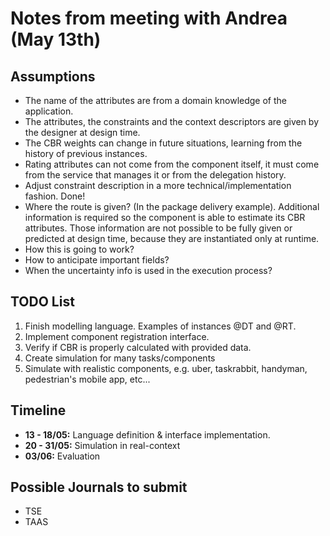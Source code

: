 # Notes from meeting with Andrea (May 13th)

## Assumptions

- The name of the attributes are from a domain knowledge of the application.
- The attributes, the constraints and the context descriptors are given by the designer at design time.
- The CBR weights can change in future situations, learning from the history of previous instances.
- Rating attributes can not come from the component itself, it must come from the service that manages it or from the delegation history.
- Adjust constraint description in a more technical/implementation fashion. Done!
- Where the route is given? (In the package delivery example). Additional information is required so the component is able to estimate its CBR attributes. Those information are not possible to be fully given or predicted at design time, because they are instantiated only at runtime.
- How this is going to work?
- How to anticipate important fields?
- When the uncertainty info is used in the execution process?

## TODO List

1. Finish modelling language. Examples of instances @DT and @RT.
2. Implement component registration interface.
3. Verify if CBR is properly calculated with provided data.
4. Create simulation for many tasks/components
5. Simulate with realistic components, e.g. uber, taskrabbit, handyman, pedestrian's mobile app, etc...

## Timeline

- **13 - 18/05:** Language definition & interface implementation.
- **20 - 31/05:** Simulation in real-context
- **03/06:** Evaluation

## Possible Journals to submit

- TSE
- TAAS
